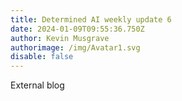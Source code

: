 ```yaml
---
title: Determined AI weekly update 6
date: 2024-01-09T09:55:36.750Z
author: Kevin Musgrave
authorimage: /img/Avatar1.svg
disable: false
---
```

E﻿xternal blog